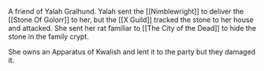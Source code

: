 A friend of Yalah Gralhund. Yalah sent the [[Nimblewright]] to deliver the [[Stone Of Golorr]] to her, but the [[X Guild]] tracked the stone to her house and attacked. She sent her rat familiar to [[The City of the Dead]] to hide the stone in the family crypt.

She owns an Apparatus of Kwalish and lent it to the party but they damaged it.